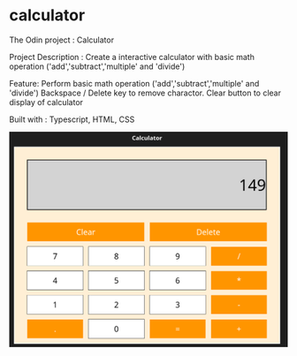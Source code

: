 # calculator
The Odin project : Calculator

Project Description : Create a interactive calculator with basic math operation ('add','subtract','multiple' and 'divide')

Feature: Perform basic math operation ('add','subtract','multiple' and 'divide')
         Backspace / Delete key to remove charactor.
         Clear button to clear display of calculator

Built with : Typescript, HTML, CSS

![alt text](image.png)